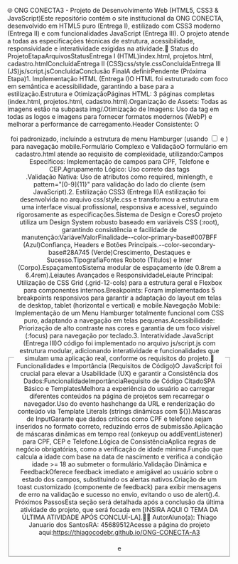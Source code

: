 🌐 ONG CONECTA3 - Projeto de Desenvolvimento Web (HTML5, CSS3 & JavaScript)Este repositório contém o site institucional da ONG CONECTA, desenvolvido em HTML5 puro (Entrega I), estilizado com CSS3 moderno (Entrega II) e com funcionalidades JavaScript (Entrega III). O projeto atende a todas as especificações técnicas de estrutura, acessibilidade, responsividade e interatividade exigidas na atividade.🎯 Status do ProjetoEtapaArquivosStatusEntrega I (HTML)index.html, projetos.html, cadastro.htmlConcluídaEntrega II (CSS)css/style.cssConcluídaEntrega III (JS)js/script.jsConcluídaConclusão FinalA definirPendente (Próxima Etapa)1. Implementação HTML (Entrega I)O HTML foi estruturado com foco em semântica e acessibilidade, garantindo a base para a estilização.Estrutura e OtimizaçãoPáginas HTML: 3 páginas completas (index.html, projetos.html, cadastro.html).Organização de Assets: Todas as imagens estão na subpasta img/.Otimização de Imagens: Uso da tag <picture> em todas as logos e imagens para fornecer formatos modernos (WebP) e melhorar a performance de carregamento.Header Consistente: O <header> foi padronizado, incluindo a estrutura de menu Hamburger (usando <input type="checkbox"> e <label>) para navegação mobile.Formulário Complexo e ValidaçãoO formulário em cadastro.html atende ao requisito de complexidade, utilizando:Campos Específicos: Implementação de campos para CPF, Telefone e CEP.Agrupamento Lógico: Uso correto das tags <fieldset> e <legend>.Validação Nativa: Uso de atributos como required, minlength, e pattern="[0-9]{11}" para validação do lado do cliente (sem JavaScript).2. Estilização CSS3 (Entrega II)A estilização foi desenvolvida no arquivo css/style.css e transformou a estrutura em uma interface visual profissional, responsiva e acessível, seguindo rigorosamente as especificações.Sistema de Design e CoresO projeto utiliza um Design System robusto baseado em variáveis CSS (:root), garantindo consistência e facilidade de manutenção:VariávelValorFinalidade--color-primary-base#007BFF (Azul)Confiança, Headers e Botões Principais.--color-secondary-base#28A745 (Verde)Crescimento, Destaques e Sucesso.TipografiaFontes Roboto (Títulos) e Inter (Corpo).EspaçamentoSistema modular de espaçamento (de 0.8rem a 6.4rem).Leiautes Avançados e ResponsividadeLeiaute Principal: Utilização de CSS Grid (.grid-12-cols) para a estrutura geral e Flexbox para componentes internos.Breakpoints: Foram implementados 5 breakpoints responsivos para garantir a adaptação do layout em telas de desktop, tablet (horizontal e vertical) e mobile.Navegação Mobile: Implementação de um Menu Hamburger totalmente funcional com CSS puro, adaptando a navegação em telas pequenas.Acessibilidade: Priorização de alto contraste nas cores e garantia de um foco visível (:focus) para navegação por teclado.3. Interatividade JavaScript (Entrega III)O código foi implementado no arquivo js/script.js com estrutura modular, adicionando interatividade e funcionalidades que simulam uma aplicação real, conforme os requisitos do projeto.🔑 Funcionalidades e Importância (Requisitos de Código)O JavaScript foi crucial para elevar a Usabilidade (UX) e garantir a Consistência dos Dados:FuncionalidadeImportânciaRequisito de Código CitadoSPA Básico e TemplatesMelhora a experiência do usuário ao carregar diferentes conteúdos na página de projetos sem recarregar o navegador.Uso do evento hashchange da URL e renderização do conteúdo via Template Literals (strings dinâmicas com ${}).Máscaras de InputGarante que dados críticos como CPF e telefone sejam inseridos no formato correto, reduzindo erros de submissão.Aplicação de máscaras dinâmicas em tempo real (onkeyup ou addEventListener) para CPF, CEP e Telefone.Lógica de ConsistênciaAplica regras de negócio obrigatórias, como a verificação de idade mínima.Função que calcula a idade com base na data de nascimento e verifica a condição idade >= 18 ao submeter o formulário.Validação Dinâmica e FeedbackOferece feedback imediato e amigável ao usuário sobre o estado dos campos, substituindo os alertas nativos.Criação de um toast customizado (componente de feedback) para exibir mensagens de erro na validação e sucesso no envio, evitando o uso de alert().4. Próximos PassosEsta seção será detalhada após a conclusão da última atividade do projeto, que será focada em [INSIRA AQUI O TEMA DA ÚLTIMA ATIVIDADE APÓS CONCLUÍ-LA].🧑‍💻 AutorAluno(a): Thiago Januario dos SantosRA: 45689512Acesse a página do projeto aqui:https://thiagocodebr.github.io/ONG-CONECTA-A3
